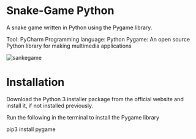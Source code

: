 # Snake-Game Python

A snake game written in Python using the Pygame library.

Tool: PyCharm Programming language: Python Pygame: An open source Python library for making multimedia applications

![sankegame](https://github.com/Ifrahh/Snake-Game/assets/59030532/d3005f51-0012-4250-9a3f-8eab49ad26cd)


# Installation 

Download the Python 3 installer package from the official website and install it, if not installed previously.

Run the following in the terminal to install the Pygame library

pip3 install pygame
